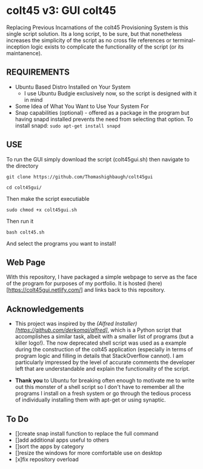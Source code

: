 # colt45 v3: GUI colt45

Replacing Previous Incarnations of the colt45 Provisioning System is this single script solution. Its a long script, to be sure, but that nonetheless increases the simplicity of the script as no cross file references or terminal-inception logic exists to complicate the functionality of the script (or its maintanence). 


## REQUIREMENTS

- Ubuntu Based Distro Installed on Your System 
  - I use Ubuntu Budgie exclusively now, so the script is designed with it in mind
- Some Idea of What You Want to Use Your System For
- Snap capabilities (optional) - offered as a package in the program but having snapd installed prevents the need from selecting that option. To install snapd:
    ``sudo apt-get install snapd`` 

## USE 

To run the GUI simply download the script (colt45gui.sh) then navigate to the directory 
```
git clone https://github.com/Thomashighbaugh/colt45gui

cd colt45gui/
```

Then make the script executiable 

`sudo chmod +x colt45gui.sh`

Then run it 

`bash colt45.sh` 

And select the programs you want to install!

## Web Page
With this repository, I have packaged a simple webpage to serve as the face of the program for purposes of my portfolio. It is hosted (here)[https://colt45gui.netlify.com/] and links back to this repository.

## Acknowledgements

- This project was inspired by the _(Alfred Installer)[https://github.com/derkomai/alfred]_, which is a Python script that accomplishes a similar task, albeit with a smaller list of programs (but a killer logo!). The now deprecated shell script was used as a example during the construction of the colt45 application (especially in terms of program logic and filling in details that StackOverflow cannot). I am particularly impressed by the level of accurate comments the developer left that are understandable and explain the functionality of the script.  

- **Thank you** to Ubuntu for breaking often enough to motivate me to write out this monster of a shell script so I don't have to remember all the programs I install on a fresh system or go through the tedious process of individually installing them with apt-get or using synaptic. 

## To Do 
- []create snap install function to replace the full command
- []add additional apps useful to others
- []sort the apps by category
- []resize the windows for more comfortable use on desktop 
- [x]fix repository overload
